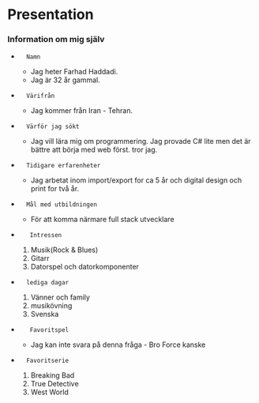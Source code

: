 # Presentation
### Information om mig själv


-       Namn 

    -  Jag heter Farhad Haddadi. 
    -  Jag är 32 år gammal.
-       Värifrån
    -  Jag kommer från Iran - Tehran.
-       Värför jag sökt
    -  Jag vill lära mig om programmering. Jag provade C# lite men det är bättre att börja med web först. tror jag.
-       Tidigare erfarenheter
    -  Jag arbetat inom import/export for ca 5 år och digital design och print for två år. 
-       Mål med utbildningen
    -  För att komma närmare full stack utvecklare
-        Intressen
    1.  Musik(Rock & Blues)
    2.  Gitarr
    3.  Datorspel och datorkomponenter
-       lediga dagar
    1.  Vänner och family
    2.  musikövning
    3.  Svenska 
-        Favoritspel
    -   Jag kan inte svara på denna fråga - Bro Force kanske
-       Favoritserie
    1.  Breaking Bad
    2.  True Detective
    3.  West World

